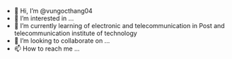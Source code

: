 - 👋 Hi, I’m @vungocthang04
- 👀 I’m interested in ...
- 🌱 I’m currently learning of electronic and telecommunication in Post and telecommunication institute of technology
- 💞️ I’m looking to collaborate on ...
- 📫 How to reach me ...

<!---
vungocthang04/vungocthang04 is a ✨ special ✨ repository because its `README.md` (this file) appears on your GitHub profile.
You can click the Preview link to take a look at your changes.
--->

